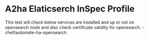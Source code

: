 # A2ha Elaticserch InSpec Profile

This test will check below services are installed and up or not  on opensearch node and also check certificate validity for opensearch.
    - chef/automate-ha-opensearch
